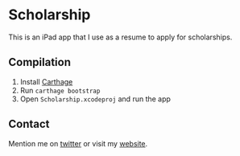 # Scholarship
This is an iPad app that I use as a resume to apply for scholarships.

## Compilation
1. Install [Carthage](https://github.com/Carthage/Carthage)
2. Run `carthage bootstrap`
3. Open `Scholarship.xcodeproj` and run the app

## Contact
Mention me on [twitter](https://twitter.com/larcus94) or visit my [website](http://laurinbrandner.ch).